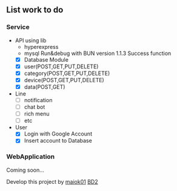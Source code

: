 ## List work to do
### Service
- API
    using lib
    * hyperexpress
    * mysql
    Run&debug with BUN version 1.1.3
    Success function
    - [x] Database Module
    - [x] user(POST,GET,PUT,DELETE)
    - [x] category(POST,GET,PUT,DELETE)
    - [x] device(POST,GET,PUT,DELETE)
    - [x] data(POST,GET)
- Line
    - [ ] notification
    - [ ] chat bot
    - [ ] rich menu
    - [ ] etc
- User
    - [x] Login with Google Account
    - [x] Insert account to Database

### WebApplication
Coming soon...

Develop this project by
[maiok01](https://github.com/l3D2/Project)
[BD2](https://github.com/l3D2/Project)